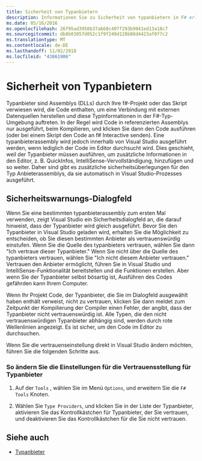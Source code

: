 ```yaml
---
title: Sicherheit von Typanbietern
description: Informationen Sie zu Sicherheit von typanbietern in F# erläutert, wie Sie die Einstellungen für einen Typanbieter für die Vertrauensstellung zu ändern.
ms.date: 05/16/2016
ms.openlocfilehash: 26f95ad3950b37a668c497f293b9941ed13a18c7
ms.sourcegitcommit: db8b83057d052c1f9f249d128b08d4423af0f7c2
ms.translationtype: MT
ms.contentlocale: de-DE
ms.lasthandoff: 11/02/2018
ms.locfileid: "43861906"
---
```

# <a name="type-provider-security"></a>Sicherheit von Typanbietern

Typanbieter sind Assemblys (DLLs) durch Ihre f#-Projekt oder das Skript verwiesen wird, die Code enthalten, um eine Verbindung mit externen Datenquellen herstellen und diese Typinformationen in der F#-Typ-Umgebung auftreten. In der Regel wird Code in referenzierten Assemblys nur ausgeführt, beim Kompilieren, und klicken Sie dann den Code ausführen (oder bei einem Skript den Code an f# Interactive senden). Eine typanbieterassembly wird jedoch innerhalb von Visual Studio ausgeführt werden, wenn lediglich der Code im Editor durchsucht wird. Dies geschieht, weil der Typanbieter müssen ausführen, um zusätzliche Informationen in den Editor, z. B. QuickInfos, IntelliSense-Vervollständigung, hinzufügen und so weiter. Daher sind gibt es zusätzliche sicherheitsüberlegungen für den Typ Anbieterassemblys, da sie automatisch in Visual Studio-Prozesses ausgeführt.

## <a name="security-warning-dialog"></a>Sicherheitswarnungs-Dialogfeld

Wenn Sie eine bestimmten typanbieterassembly zum ersten Mal verwenden, zeigt Visual Studio ein Sicherheitsdialogfeld an, die darauf hinweist, dass der Typanbieter wird gleich ausgeführt. Bevor Sie den Typanbieter in Visual Studio geladen wird, erhalten Sie die Möglichkeit zu entscheiden, ob Sie diesen bestimmten Anbieter als vertrauenswürdig einstufen. Wenn Sie die Quelle des typanbieters vertrauen, wählen Sie dann "Ich vertraue dieser Typanbieter." Wenn Sie nicht über die Quelle des typanbieters vertrauen, wählen Sie "Ich nicht diesem Anbieter vertrauen." Vertrauen den Anbieter ermöglicht, führen Sie in Visual Studio und IntelliSense-Funktionalität bereitstellen und die Funktionen erstellen. Aber wenn Sie der Typanbieter selbst bösartig ist, Ausführen des Codes gefährden kann Ihrem Computer.

Wenn Ihr Projekt Code, der Typanbieter, die Sie im Dialogfeld ausgewählt haben enthält verweist, nicht zu vertrauen, klicken Sie dann meldet zum Zeitpunkt der Kompilierung der Compiler einen Fehler, der angibt, dass der Typanbieter nicht vertrauenswürdig ist. Alle Typen, die den nicht vertrauenswürdigen Typanbieter abhängig sind, werden durch rote Wellenlinien angezeigt. Es ist sicher, um den Code im Editor zu durchsuchen.

Wenn Sie die vertrauenseinstellung direkt in Visual Studio ändern möchten, führen Sie die folgenden Schritte aus.

### <a name="to-change-the-trust-settings-for-type-providers"></a>So ändern Sie die Einstellungen für die Vertrauensstellung für Typanbieter

1. Auf der `Tools` , wählen Sie im Menü `Options`, und erweitern Sie die `F# Tools` Knoten.

2. Wählen Sie `Type Providers`, und klicken Sie in der Liste der Typanbieter, aktivieren Sie das Kontrollkästchen für Typanbieter, der Sie vertrauen, und deaktivieren Sie das Kontrollkästchen für die Sie nicht vertrauen.

## <a name="see-also"></a>Siehe auch

- [Typanbieter](index.md)
